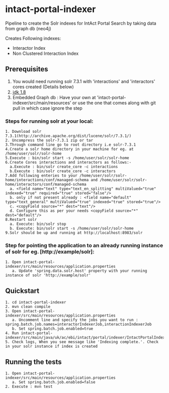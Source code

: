 # intact-portal-indexer
Pipeline to create the Solr indexes for IntAct Portal Search by taking data from graph db (neo4j)

Creates Following indexes:

* Interactor Index
* Non Clustered Interaction Index

## Prerequisites

1. You would need running solr 7.3.1 with 'interactions'  and 'interactors' cores created (Details below)
2. [jdk 1.8](http://www.oracle.com/technetwork/java/javase/downloads/index.html)
3. Embedded Graph db : Have your own at 'intact-portal-indexer/src/main/resources' or use the one that comes along with git       pull in which case ignore the step 


### Steps for running solr at your local: ###
```
1. Download solr 7.3.1(http://archive.apache.org/dist/lucene/solr/7.3.1/)
2. Uncompress the solr-7.3.1 zip or tar
3.Through command line go to root directory i.e solr-7.3.1
4.Create a solr home directory in your machine for eg. at /home/user/solr/solr-home
5.Execute : bin/solr start -s /home/user/solr/solr-home
6.Create Cores interactions and interactors as follows:-
  a.Execute : bin/solr create_core -c interactions
  b.Execute : bin/solr create_core -c interactors
7.Add following enteries to your /home/user/solr/solr-home/interactions/conf/managed-schema and /home/user/solr/solr-home/interactors/conf/managed-schema
  a. <field name="text" type="text_en_splitting" multiValued="true" indexed="true" required="true" stored="false"/>
  b. only if not present already : <field name="default" type="text_general" multiValued="true" indexed="true" stored="true"/>
  c. <copyField source="*" dest="text"/>
  d. Configure this as per your needs <copyField source="*" dest="default"/>
8.Restart solr
  a. Execute: bin/solr stop
  b. Execute: bin/solr start -s /home/user/solr/solr-home
9.Solr should be up and running at http://localhost:8983/solr
```

### Step for pointing the application to an already running instance of solr for eg. [http://example/solr]:
```
1. Open intact-portal-indexer/src/main/resources/application.properties
   a. Update 'spring.data.solr.host' property with your running instance of solr 'http://example/solr'
```
## Quickstart

```
1. cd intact-portal-indexer
2. mvn clean compile
3. Open intact-portal-indexer/src/main/resources/application.properties
   a. Uncomment line and specify the jobs you want to run : spring.batch.job.names=interactorIndexerJob,interactionIndexerJob
   b. Set spring.batch.job.enabled=true
4. Run intact-portal-indexer/src/main/java/uk/ac/ebi/intact/portal/indexer/IntactPortalIndexerApplication.java 
5. Check logs, When you see message like 'Indexing complete.'. Check in your solr instance if index is created
```
 
## Running the tests

```
1. Open intact-portal-indexer/src/main/resources/application.properties
   a. Set spring.batch.job.enabled=false  
2. Execute : mvn test

```

